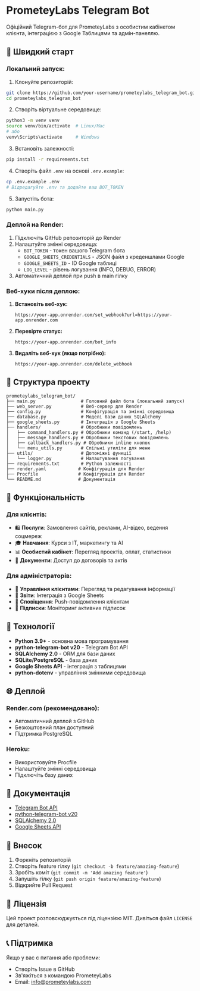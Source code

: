 # PrometeyLabs Telegram Bot

Офіційний Telegram-бот для PrometeyLabs з особистим кабінетом клієнта, інтеграцією з Google Таблицями та адмін-панеллю.

## 🚀 Швидкий старт

### Локальний запуск:
1. Клонуйте репозиторій:
```bash
git clone https://github.com/your-username/prometeylabs_telegram_bot.git
cd prometeylabs_telegram_bot
```

2. Створіть віртуальне середовище:
```bash
python3 -m venv venv
source venv/bin/activate  # Linux/Mac
# або
venv\Scripts\activate     # Windows
```

3. Встановіть залежності:
```bash
pip install -r requirements.txt
```

4. Створіть файл `.env` на основі `.env.example`:
```bash
cp .env.example .env
# Відредагуйте .env та додайте ваш BOT_TOKEN
```

5. Запустіть бота:
```bash
python main.py
```

### Деплой на Render:
1. Підключіть GitHub репозиторій до Render
2. Налаштуйте змінні середовища:
   - `BOT_TOKEN` - токен вашого Telegram бота
   - `GOOGLE_SHEETS_CREDENTIALS` - JSON файл з креденшлами Google
   - `GOOGLE_SHEETS_ID` - ID Google таблиці
   - `LOG_LEVEL` - рівень логування (INFO, DEBUG, ERROR)
3. Автоматичний деплой при push в main гілку

### Веб-хуки після деплою:
1. **Встановіть веб-хук:**
   ```
   https://your-app.onrender.com/set_webhook?url=https://your-app.onrender.com
   ```

2. **Перевірте статус:**
   ```
   https://your-app.onrender.com/bot_info
   ```

3. **Видаліть веб-хук (якщо потрібно):**
   ```
   https://your-app.onrender.com/delete_webhook
   ```

## 📁 Структура проекту

```
prometeylabs_telegram_bot/
├── main.py                 # Головний файл бота (локальний запуск)
├── web_server.py           # Веб-сервер для Render
├── config.py               # Конфігурація та змінні середовища
├── database.py             # Моделі бази даних SQLAlchemy
├── google_sheets.py        # Інтеграція з Google Sheets
├── handlers/               # Обробники повідомлень
│   ├── command_handlers.py # Обробники команд (/start, /help)
│   ├── message_handlers.py # Обробники текстових повідомлень
│   ├── callback_handlers.py # Обробники inline кнопок
│   └── menu_utils.py       # Спільні утиліти для меню
├── utils/                  # Допоміжні функції
│   └── logger.py           # Налаштування логування
├── requirements.txt        # Python залежності
├── render.yaml            # Конфігурація для Render
├── Procfile               # Конфігурація для Render
└── README.md              # Документація
```

## 🎯 Функціональність

### Для клієнтів:
- 🛍️ **Послуги**: Замовлення сайтів, реклами, AI-відео, ведення соцмереж
- 🎓 **Навчання**: Курси з IT, маркетингу та AI
- 📊 **Особистий кабінет**: Перегляд проектів, оплат, статистики
- 📎 **Документи**: Доступ до договорів та актів

### Для адміністраторів:
- 👥 **Управління клієнтами**: Перегляд та редагування інформації
- 📂 **Звіти**: Інтеграція з Google Sheets
- 🔔 **Сповіщення**: Push-повідомлення клієнтам
- 📜 **Підписки**: Моніторинг активних підписок

## 🔧 Технології

- **Python 3.9+** - основна мова програмування
- **python-telegram-bot v20** - Telegram Bot API
- **SQLAlchemy 2.0** - ORM для бази даних
- **SQLite/PostgreSQL** - база даних
- **Google Sheets API** - інтеграція з таблицями
- **python-dotenv** - управління змінними середовища

## 🌐 Деплой

### Render.com (рекомендовано):
- Автоматичний деплой з GitHub
- Безкоштовний план доступний
- Підтримка PostgreSQL

### Heroku:
- Використовуйте Procfile
- Налаштуйте змінні середовища
- Підключіть базу даних

## 📖 Документація

- [Telegram Bot API](https://core.telegram.org/bots/api)
- [python-telegram-bot v20](https://python-telegram-bot.readthedocs.io/en/v20.0/)
- [SQLAlchemy 2.0](https://docs.sqlalchemy.org/en/20/)
- [Google Sheets API](https://developers.google.com/sheets/api)

## 🤝 Внесок

1. Форкніть репозиторій
2. Створіть feature гілку (`git checkout -b feature/amazing-feature`)
3. Зробіть коміт (`git commit -m 'Add amazing feature'`)
4. Запушіть гілку (`git push origin feature/amazing-feature`)
5. Відкрийте Pull Request

## 📄 Ліцензія

Цей проект розповсюджується під ліцензією MIT. Дивіться файл `LICENSE` для деталей.

## 📞 Підтримка

Якщо у вас є питання або проблеми:
- Створіть Issue в GitHub
- Зв'яжіться з командою PrometeyLabs
- Email: info@prometeylabs.com
